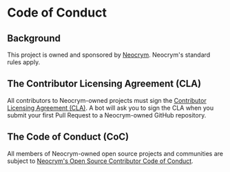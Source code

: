 # Code of Conduct

## Background

This project is owned and sponsored by [Neocrym](https://www.neocrym.com). Neocrym's standard rules apply.

## The Contributor Licensing Agreement (CLA)

All contributors to Neocrym-owned projects must sign the [Contributor Licensing Agreement (CLA)](https://policy.neocrym.com/open-source/contributor-licensing-agreement/). A bot will ask you to sign the CLA when you submit your first Pull Request to a Neocrym-owned GitHub repository.

## The Code of Conduct (CoC)

All members of Neocrym-owned open source projects and communities are subject to [Neocrym's Open Source Contributor Code of Conduct](https://policy.neocrym.com/open-source/code-of-conduct/).
